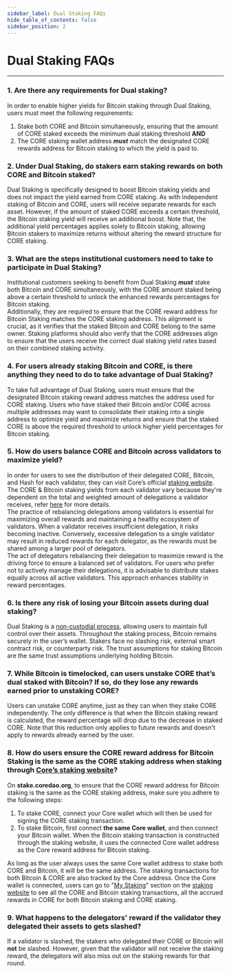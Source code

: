 ```yaml
---
sidebar_label: Dual Staking FAQs
hide_table_of_contents: false
sidebar_position: 2
---
```


# Dual Staking FAQs
---

### 1\. Are there any requirements for Dual staking?

In order to enable higher yields for Bitcoin staking through Dual Staking, users must meet the following requirements: 

1. Stake both CORE and Bitcoin simultaneously, ensuring that the amount of CORE staked exceeds the minimum dual staking threshold  **AND**   
2. The CORE staking wallet address ***must*** match the designated CORE rewards address for Bitcoin staking to which the yield is paid to.

### 2\. Under Dual Staking, do stakers earn staking rewards on both CORE and Bitcoin staked?

Dual Staking is specifically designed to boost Bitcoin staking yields and does not impact the yield earned from CORE staking. As with independent staking of Bitcoin and CORE, users will receive separate rewards for each asset. However, if the amount of staked CORE exceeds a certain threshold, the Bitcoin staking yield will receive an additional boost. Note that, the additional yield percentages applies solely to Bitcoin staking, allowing Bitcoin stakers to maximize returns without altering the reward structure for CORE staking.

### 3\. What are the steps institutional customers need to take to participate in Dual Staking?

Institutional customers seeking to benefit from Dual Staking ***must*** stake both Bitcoin and CORE simultaneously, with the CORE amount staked being above a certain threshold to unlock the enhanced rewards percentages for Bitcoin staking.   
Additionally, they are required to ensure that the CORE reward address for Bitcoin Staking matches the CORE staking address. This alignment is crucial, as it verifies that the staked Bitcoin and CORE belong to the same owner. Staking platforms should also verify that the CORE addresses align to ensure that the users receive the correct dual staking yield rates based on their combined staking activity.

### 4\. For users already staking Bitcoin and CORE, is there anything they need to do to take advantage of Dual Staking?

To take full advantage of Dual Staking, users must ensure that the designated Bitcoin staking reward address matches the address used for CORE staking. Users who have staked their Bitcoin and/or CORE across multiple addresses may want to consolidate their staking into a single address to optimize yield and maximize returns and ensure that the staked CORE is above the required threshold to unlock higher yield percentages for Bitcoin staking. 

### 5\. How do users balance CORE and Bitcoin across validators to maximize yield?

In order for users to see the distribution of their delegated CORE, Bitcoin, and Hash for each validator, they can visit Core’s official [staking website](https://stake.coredao.org/). The CORE & Bitcoin staking yields from each validator vary because they're dependent on the total and weighted amount of delegations a validator receives, refer [here](../Learn/core-concepts/satoshi-plus-consensus/rewards#3-validator-rewards) for more details.   
The practice of rebalancing delegations among validators is essential for maximizing overall rewards and maintaining a healthy ecosystem of validators. When a validator receives insufficient delegation, it risks becoming inactive. Conversely, excessive delegation to a single validator may result in reduced rewards for each delegator, as the rewards must be shared among a larger pool of delegators.  
The act of delegators rebalancing their delegation to maximize reward is the driving force to ensure a balanced set of validators. For users who prefer not to actively manage their delegations, it is advisable to distribute stakes equally across all active validators. This approach enhances stability in reward percentages.

### 6\. Is there any risk of losing your Bitcoin assets during dual staking?

Dual Staking is a [non-custodial process](../Learn/products/btc-staking/overview#how-non-custodial-bitcoin-staking-works), allowing users to maintain full control over their assets. Throughout the staking process, Bitcoin remains securely in the user’s wallet.  Stakers face no slashing risk, external smart contract risk, or counterparty risk. The trust assumptions for staking Bitcoin are the same trust assumptions underlying holding Bitcoin.

### 7\. While Bitcoin is timelocked, can users unstake CORE that’s dual staked with Bitcoin? If so, do they lose any rewards earned prior to unstaking CORE?

Users can unstake CORE anytime, just as they can when they stake CORE independently. The only difference is that when the Bitcoin staking reward is calculated, the reward percentage will drop due to the decrease in staked CORE. Note that this reduction only applies to future rewards and doesn't apply to rewards already earned by the user.

### 8\. How do users ensure the CORE reward address for Bitcoin Staking is the same as the CORE staking address when staking through [Core’s staking website](https://stake.coredao.org/)?

On **stake.coredao.org**, to ensure that the CORE reward address for Bitcoin staking is the same as the CORE staking address, make sure you adhere to the following steps:

1. To stake CORE, connect your Core wallet which will then be used for signing the CORE staking transaction.  
2. To stake Bitcoin, first connect **the same Core wallet**, and then connect your Bitcoin wallet. When the Bitcoin staking transaction is constructed through the staking website, it uses the connected Core wallet address as the Core reward address for Bitcoin staking. 

As long as the user always uses the same Core wallet address to stake both CORE and Bitcoin, it will be the same address. The staking transactions for both Bitcoin & CORE are also tracked by the Core address. Once the Core wallet is connected, users can go to "[My Staking](https://stake.coredao.org/mystaking)" section on the [staking website](https://stake.coredao.org/) to see all the CORE and Bitcoin staking transactions, all the accrued rewards in CORE for both Bitcoin staking and CORE staking.

### 9\. What happens to the delegators' reward if the validator they delegated their assets to gets slashed?

If a validator is slashed, the stakers who delegated their CORE or Bitcoin will **not** be slashed. However, given that the validator will not receive the staking reward, the delegators will also miss out on the staking rewards for that round.